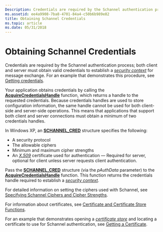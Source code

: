 ```yaml
---
Description: Credentials are required by the Schannel authentication process; both client and server must obtain valid credentials to establish a security context for message exchange. For an example that demonstrates this procedure, see Getting credentials.
ms.assetid: ee4a9908-7ba8-4701-84a4-c50b6b989e82
title: Obtaining Schannel Credentials
ms.topic: article
ms.date: 05/31/2018
---
```


# Obtaining Schannel Credentials

Credentials are required by the Schannel authentication process; both client and server must obtain valid credentials to establish a [*security context*](https://msdn.microsoft.com/library/ms721625(v=VS.85).aspx) for message exchange. For an example that demonstrates this procedure, see [Getting credentials](getting-a-certificate-for-schannel.md).

Your application obtains credentials by calling the [**AcquireCredentialsHandle**](https://msdn.microsoft.com/library/Aa374712(v=VS.85).aspx) function, which returns a handle to the requested credentials. Because credentials handles are used to store configuration information, the same handle cannot be used for both client-side and server-side operations. This means that applications that support both client and server connections must obtain a minimum of two credentials handles.

In Windows XP, an [**SCHANNEL\_CRED**](/windows/desktop/api/Schannel/ns-schannel-schannel_cred) structure specifies the following:

-   A security protocol
-   The allowable ciphers
-   Minimum and maximum cipher strengths
-   An [*X.509*](https://msdn.microsoft.com/library/ms721636(v=VS.85).aspx) certificate used for authentication — Required for server, optional for client unless server requests client authentication.

Pass the [**SCHANNEL\_CRED**](/windows/desktop/api/Schannel/ns-schannel-schannel_cred) structure (via the *pAuthData* parameter) to the [**AcquireCredentialsHandle**](https://msdn.microsoft.com/library/Aa374712(v=VS.85).aspx) function. This function returns the credentials handle required to establish a [*security context*](https://msdn.microsoft.com/library/ms721625(v=VS.85).aspx).

For detailed information on setting the ciphers used with Schannel, see [Specifying Schannel Ciphers and Cipher Strengths](specifying-schannel-ciphers-and-cipher-strengths.md).

For information about certificates, see [Certificate and Certificate Store Functions](https://msdn.microsoft.com/library/Aa380252(v=VS.85).aspx).

For an example that demonstrates opening a [*certificate store*](https://msdn.microsoft.com/library/ms721572(v=VS.85).aspx) and locating a certificate to use for Schannel authentication, see [Getting a Certificate](getting-a-certificate-for-schannel.md).

 

 



